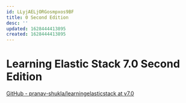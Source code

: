 ```yaml
---
id: LLyjAELjORGosmpxos9BF
title: 0 Second Edition
desc: ''
updated: 1628444413895
created: 1628444413895
---
```

# Learning Elastic Stack 7.0 Second Edition
[GitHub - pranav-shukla/learningelasticstack at v7.0](https://github.com/pranav-shukla/learningelasticstack/tree/v7.0/)
